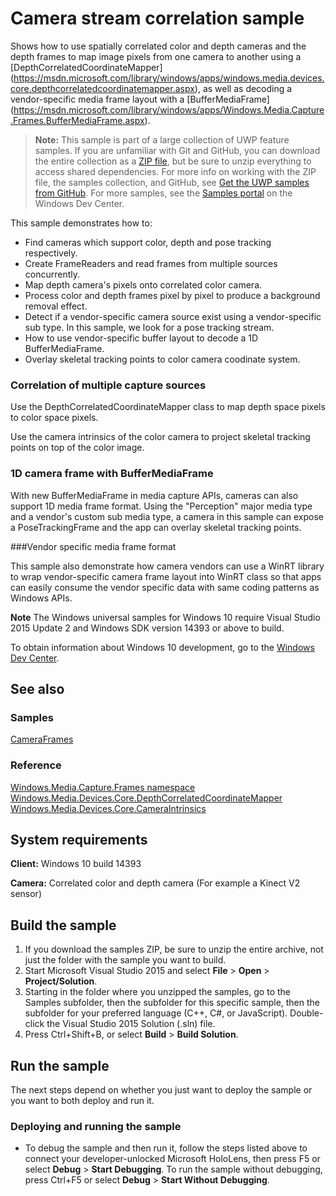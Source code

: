 <!---
  category: AudioVideoAndCamera 
  samplefwlink: http://go.microsoft.com/fwlink/p/?LinkId=825745
--->

# Camera stream correlation sample

Shows how to use spatially correlated color and depth cameras and the depth frames
to map image pixels from one camera to another using a [DepthCorrelatedCoordinateMapper]
(https://msdn.microsoft.com/library/windows/apps/windows.media.devices.core.depthcorrelatedcoordinatemapper.aspx),
as well as decoding a vendor-specific media frame layout with a [BufferMediaFrame]
(https://msdn.microsoft.com/library/windows/apps/Windows.Media.Capture.Frames.BufferMediaFrame.aspx).

> **Note:** This sample is part of a large collection of UWP feature samples. 
> If you are unfamiliar with Git and GitHub, you can download the entire collection as a 
> [ZIP file](https://github.com/Microsoft/Windows-universal-samples/archive/master.zip), but be 
> sure to unzip everything to access shared dependencies. For more info on working with the ZIP file, 
> the samples collection, and GitHub, see [Get the UWP samples from GitHub](https://aka.ms/ovu2uq). 
> For more samples, see the [Samples portal](https://aka.ms/winsamples) on the Windows Dev Center. 

This sample demonstrates how to:

- Find cameras which support color, depth and pose tracking respectively.
- Create FrameReaders and read frames from multiple sources concurrently.
- Map depth camera's pixels onto correlated color camera.
- Process color and depth frames pixel by pixel to produce a background removal effect.
- Detect if a vendor-specific camera source exist using a vendor-specific sub type. In this sample, we look for a pose tracking stream.
- How to use vendor-specific buffer layout to decode a 1D BufferMediaFrame.
- Overlay skeletal tracking points to color camera coodinate system.

### Correlation of multiple capture sources

Use the DepthCorrelatedCoordinateMapper class to map depth space pixels to color
space pixels. 

Use the camera intrinsics of the color camera to project skeletal
tracking points on top of the color image.

### 1D camera frame with BufferMediaFrame

With new BufferMediaFrame in media capture APIs, cameras can also support 1D media frame format.
Using the "Perception" major media type and a vendor's custom sub media type, a camera
in this sample can expose a PoseTrackingFrame and the app can overlay skeletal tracking points.

###Vendor specific media frame format

This sample also demonstrate how camera vendors can use a WinRT library to wrap vendor-specific
camera frame layout into WinRT class so that apps can easily consume the vendor specific data
with same coding patterns as Windows APIs.

**Note** The Windows universal samples for Windows 10 require Visual Studio 2015 Update 2
and Windows SDK version 14393 or above to build.

To obtain information about Windows 10 development, go to the [Windows Dev Center](https://dev.windows.com).

## See also

### Samples

[CameraFrames](/Samples/CameraFrames)  

### Reference

[Windows.Media.Capture.Frames namespace](https://msdn.microsoft.com/library/windows/apps/windows.media.capture.frames.aspx)  
[Windows.Media.Devices.Core.DepthCorrelatedCoordinateMapper](https://msdn.microsoft.com/library/windows/apps/windows.media.devices.core.depthcorrelatedcoordinatemapper.aspx)  
[Windows.Media.Devices.Core.CameraIntrinsics](https://msdn.microsoft.com/library/windows/apps/windows.media.devices.core.cameraintrinsics.aspx)  

## System requirements

**Client:** Windows 10 build 14393

**Camera:** Correlated color and depth camera (For example a Kinect V2 sensor)

## Build the sample

1. If you download the samples ZIP, be sure to unzip the entire archive, not just the folder with
   the sample you want to build.
2. Start Microsoft Visual Studio 2015 and select **File** \> **Open** \> **Project/Solution**.
3. Starting in the folder where you unzipped the samples, go to the Samples subfolder, then the
   subfolder for this specific sample, then the subfolder for your preferred language (C++, C#, or
   JavaScript). Double-click the Visual Studio 2015 Solution (.sln) file.
4. Press Ctrl+Shift+B, or select **Build** \> **Build Solution**.

## Run the sample

The next steps depend on whether you just want to deploy the sample or you want to both deploy and
run it.

### Deploying and running the sample

- To debug the sample and then run it, follow the steps listed above to connect your
  developer-unlocked Microsoft HoloLens, then press F5 or select **Debug** \> **Start Debugging**.
  To run the sample without debugging, press Ctrl+F5 or select **Debug** \> **Start Without Debugging**.
